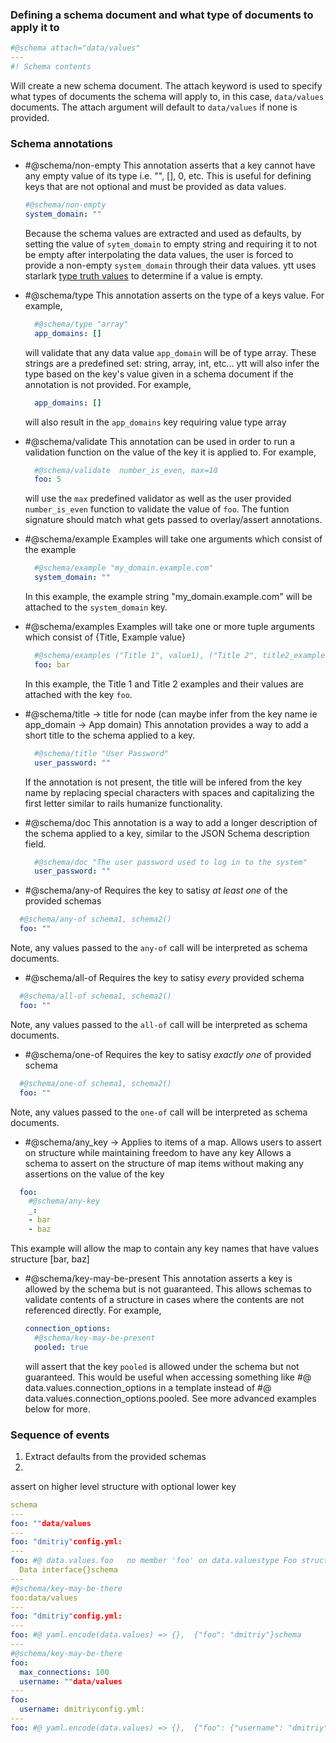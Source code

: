 ### Defining a schema document and what type of documents to apply it to

```yaml
#@schema attach="data/values"
---
#! Schema contents
```

Will create a new schema document. The attach keyword is used to specify what types of documents the schema will apply to, in this case, `data/values` documents.
The attach argument will default to `data/values` if none is provided.

### Schema annotations

- #@schema/non-empty
  This annotation asserts that a key cannot have any empty value of its type i.e. "", [], 0, etc. This is useful for defining keys that are not optional and must
  be provided as data values.
  ```yaml
  #@schema/non-empty
  system_domain: ""
  ```
  Because the schema values are extracted and used as defaults, by setting the value of `sytem_domain` to empty string and requiring it to not be empty after interpolating the data values,
  the user is forced to provide a non-empty `system_domain` through their data values. ytt uses starlark [type truth values](https://github.com/google/starlark-go/blob/master/doc/spec.md#data-types) to determine if a value is empty.

- #@schema/type
  This annotation asserts on the type of a keys value. For example,
  ```yaml
    #@schema/type "array"
    app_domains: []
  ```
  will validate that any data value `app_domain` will be of type array. These strings are a predefined set: string, array, int, etc...
  ytt will also infer the type based on the key's value given in a schema document if the annotation is not provided. For example,
  ```yaml
    app_domains: []
  ```
  will also result in the `app_domains` key requiring value type array

- #@schema/validate
  This annotation can be used in order to run a validation function on the value of the key it is applied to. For example,
  ```yaml
    #@schema/validate  number_is_even, max=10
    foo: 5
  ```
  will use the `max` predefined validator as well as the user provided `number_is_even` function to validate the value of `foo`. The funtion signature should match what gets passed to overlay/assert annotations.

- #@schema/example
  Examples will take one arguments which consist of the example
  ```yaml
    #@schema/example "my_domain.example.com"
    system_domain: ""
  ```
  In this example, the example string "my_domain.example.com" will be attached to the `system_domain` key.

- #@schema/examples
  Examples will take one or more tuple arguments which consist of {Title, Example value}
  ```yaml
    #@schema/examples ("Title 1", value1), ("Title 2", title2_example())
    foo: bar
  ```
  In this example, the Title 1 and Title 2 examples and their values are attached with the key `foo`.


- #@schema/title -> title for node (can maybe infer from the key name ie app_domain -> App domain)
  This annotation provides a way to add a short title to the schema applied to a key.
  ```yaml
    #@schema/title "User Password"
    user_password: ""
  ```
  If the annotation is not present, the title will be infered from the key name by replacing special characters with spaces and capitalizing the first letter similar to rails humanize functionality.

- #@schema/doc
  This annotation is a way to add a longer description of the schema applied to a key, similar to the JSON Schema description field.
  ```yaml
    #@schema/doc "The user password used to log in to the system"
    user_password: ""
  ```

- #@schema/any-of
Requires the key to satisy _at least one_ of the provided schemas
```yaml
  #@schema/any-of schema1, schema2()
  foo: ""
```
Note, any values passed to the `any-of` call will be interpreted as schema documents.

- #@schema/all-of
Requires the key to satisy _every_ provided schema
```yaml
  #@schema/all-of schema1, schema2()
  foo: ""
```
Note, any values passed to the `all-of` call will be interpreted as schema documents.

- #@schema/one-of
Requires the key to satisy _exactly one_ of provided schema
```yaml
  #@schema/one-of schema1, schema2()
  foo: ""
```
Note, any values passed to the `one-of` call will be interpreted as schema documents.

- #@schema/any_key -> Applies to items of a map. Allows users to assert on structure while maintaining freedom to have any key
Allows a schema to assert on the structure of map items without making any assertions on the value of the key
```yaml
  foo:
    #@schema/any-key
    _: 
    - bar
    - baz
```
This example will allow the map to contain any key names that have values structure [bar, baz]

- #@schema/key-may-be-present
  This annotation asserts a key is allowed by the schema but is not guaranteed. This allows schemas to validate contents of a structure in cases where
  the contents are not referenced directly. For example,
  ```yaml
  connection_options:
    #@schema/key-may-be-present
    pooled: true
  ```
  will assert that the key `pooled` is allowed under the schema but not guaranteed. This would be useful when accessing something like #@ data.values.connection_options in a template
  instead of #@ data.values.connection_options.pooled. See more advanced examples below for more.


### Sequence of events
1. Extract defaults from the provided schemas
2. 

assert on higher level structure with optional lower key
```yaml
schema
---
foo: ""data/values
---
foo: "dmitriy"config.yml:
---
foo: #@ data.values.foo   no member 'foo' on data.valuestype Foo struct 
  Data interface{}schema
---
#@schema/key-may-be-there
foo:data/values
---
foo: "dmitriy"config.yml:
---
foo: #@ yaml.encode(data.values) => {},  {"foo": "dmitriy"}schema
---
#@schema/key-may-be-there
foo:
  max_connections: 100
  username: ""data/values
---
foo:
  username: dmitriyconfig.yml:
---
foo: #@ yaml.encode(data.values) => {},  {"foo": {"username": "dmitriy", "max_connections":100}}
```
